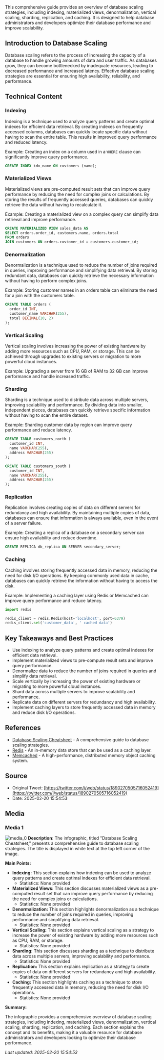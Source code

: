 This comprehensive guide provides an overview of database scaling strategies, including indexing, materialized views, denormalization, vertical scaling, sharding, replication, and caching. It is designed to help database administrators and developers optimize their database performance and improve scalability.

## Introduction to Database Scaling
Database scaling refers to the process of increasing the capacity of a database to handle growing amounts of data and user traffic. As databases grow, they can become bottlenecked by inadequate resources, leading to decreased performance and increased latency. Effective database scaling strategies are essential for ensuring high availability, reliability, and performance.

## Technical Content

### Indexing
Indexing is a technique used to analyze query patterns and create optimal indexes for efficient data retrieval. By creating indexes on frequently accessed columns, databases can quickly locate specific data without having to scan the entire table. This results in improved query performance and reduced latency.

Example: Creating an index on a column used in a `WHERE` clause can significantly improve query performance.
```sql
CREATE INDEX idx_name ON customers (name);
```

### Materialized Views
Materialized views are pre-computed result sets that can improve query performance by reducing the need for complex joins or calculations. By storing the results of frequently accessed queries, databases can quickly retrieve the data without having to recalculate it.

Example: Creating a materialized view on a complex query can simplify data retrieval and improve performance.
```sql
CREATE MATERIALIZED VIEW sales_data AS
SELECT orders.order_id, customers.name, orders.total
FROM orders
JOIN customers ON orders.customer_id = customers.customer_id;
```

### Denormalization
Denormalization is a technique used to reduce the number of joins required in queries, improving performance and simplifying data retrieval. By storing redundant data, databases can quickly retrieve the necessary information without having to perform complex joins.

Example: Storing customer names in an orders table can eliminate the need for a join with the customers table.
```sql
CREATE TABLE orders (
  order_id INT,
  customer_name VARCHAR(255),
  total DECIMAL(10, 2)
);
```

### Vertical Scaling
Vertical scaling involves increasing the power of existing hardware by adding more resources such as CPU, RAM, or storage. This can be achieved through upgrades to existing servers or migration to more powerful cloud instances.

Example: Upgrading a server from 16 GB of RAM to 32 GB can improve performance and handle increased traffic.

### Sharding
Sharding is a technique used to distribute data across multiple servers, improving scalability and performance. By dividing data into smaller, independent pieces, databases can quickly retrieve specific information without having to scan the entire dataset.

Example: Sharding customer data by region can improve query performance and reduce latency.
```sql
CREATE TABLE customers_north (
  customer_id INT,
  name VARCHAR(255),
  address VARCHAR(255)
);

CREATE TABLE customers_south (
  customer_id INT,
  name VARCHAR(255),
  address VARCHAR(255)
);
```

### Replication
Replication involves creating copies of data on different servers for redundancy and high availability. By maintaining multiple copies of data, databases can ensure that information is always available, even in the event of a server failure.

Example: Creating a replica of a database on a secondary server can ensure high availability and reduce downtime.
```sql
CREATE REPLICA db_replica ON SERVER secondary_server;
```

### Caching
Caching involves storing frequently accessed data in memory, reducing the need for disk I/O operations. By keeping commonly used data in cache, databases can quickly retrieve the information without having to access the disk.

Example: Implementing a caching layer using Redis or Memcached can improve query performance and reduce latency.
```python
import redis

redis_client = redis.Redis(host='localhost', port=6379)
redis_client.set('customer_data', ' cached data')
```

## Key Takeaways and Best Practices
* Use indexing to analyze query patterns and create optimal indexes for efficient data retrieval.
* Implement materialized views to pre-compute result sets and improve query performance.
* Denormalize data to reduce the number of joins required in queries and simplify data retrieval.
* Scale vertically by increasing the power of existing hardware or migrating to more powerful cloud instances.
* Shard data across multiple servers to improve scalability and performance.
* Replicate data on different servers for redundancy and high availability.
* Implement caching layers to store frequently accessed data in memory and reduce disk I/O operations.

## References
* [Database Scaling Cheatsheet](https://example.com/database-scaling-cheatsheet) - A comprehensive guide to database scaling strategies.
* [Redis](https://redis.io/) - An in-memory data store that can be used as a caching layer.
* [Memcached](https://memcached.org/) - A high-performance, distributed memory object caching system.
## Source

- Original Tweet: [https://twitter.com/i/web/status/1890270505716052419](https://twitter.com/i/web/status/1890270505716052419)
- Date: 2025-02-20 15:54:53


## Media

### Media 1
![media_0](./media_0.jpg)
**Description:** The infographic, titled "Database Scaling Cheatsheet," presents a comprehensive guide to database scaling strategies. The title is displayed in white text at the top left corner of the image.

**Main Points:**

* **Indexing:** This section explains how indexing can be used to analyze query patterns and create optimal indexes for efficient data retrieval.
	+ Statistics: None provided
* **Materialized Views:** This section discusses materialized views as a pre-computed result set that can improve query performance by reducing the need for complex joins or calculations.
	+ Statistics: None provided
* **Denormalization:** This section highlights denormalization as a technique to reduce the number of joins required in queries, improving performance and simplifying data retrieval.
	+ Statistics: None provided
* **Vertical Scaling:** This section explains vertical scaling as a strategy to increase the power of existing hardware by adding more resources such as CPU, RAM, or storage.
	+ Statistics: None provided
* **Sharding:** This section discusses sharding as a technique to distribute data across multiple servers, improving scalability and performance.
	+ Statistics: None provided
* **Replication:** This section explains replication as a strategy to create copies of data on different servers for redundancy and high availability.
	+ Statistics: None provided
* **Caching:** This section highlights caching as a technique to store frequently accessed data in memory, reducing the need for disk I/O operations.
	+ Statistics: None provided

**Summary:**

The infographic provides a comprehensive overview of database scaling strategies, including indexing, materialized views, denormalization, vertical scaling, sharding, replication, and caching. Each section explains the concept and its benefits, making it a valuable resource for database administrators and developers looking to optimize their database performance.

*Last updated: 2025-02-20 15:54:53*